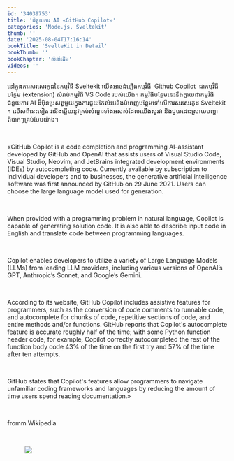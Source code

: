 ```yaml
---
id: '34039753'
title: 'ជំនួយការ AI «GitHub Copilot»'
categories: 'Node.js, Sveltekit'
thumb: ''
date: '2025-08-04T17:16:14'
bookTitle: 'SvelteKit in Detail'
bookThumb: ''
bookChapter: 'លំនាំ​ដើម'
videos: ''
---
```

<p>នៅ​ក្នុង​ការសរសេរ​កូដ​នៃ​កម្មវិធី Sveltekit យើង​អាចដំ​ឡើង​កម្មវិធី &nbsp;Github Copilot &nbsp;ជា​កម្មវិធី​បន្ថែម​​ (extension) សំរាប់កម្មវិធី​ VS Code របស់​យើង​។ កម្មវិធី​បន្ថែម​នេះនឹង​ក្លាយ​ជា​កម្មវិធី​ជំនួយការ AI ដ៏​ប៉ិនប្រសព្វ​មួយ​ក្នុង​ការជួយ​កែលំអរ​​និង​​បំពេញ​បន្ថែមទៅ​លើ​ការ​សរសេរកូដ Sveltekit​​ ។ លើស​ពី​នេះ​ទៀត វានឹង​ឆ្លើយ​នូវ​គ្រប់​សំណួរ​ទាំងអសស់​ដែល​យើង​សួរ​វា និង​ជួយ​ដោះស្រាយ​បញ្ហា​ពិបាក​ៗ​គ្រប់​បែបយ៉ាង​។</p><p>&nbsp;</p><p>«GitHub Copilot is a code completion and programming AI-assistant developed by GitHub and OpenAI that assists users of Visual Studio Code, Visual Studio, Neovim, and JetBrains integrated development environments (IDEs) by autocompleting code. Currently available by subscription to individual developers and to businesses, the generative artificial intelligence software was first announced by GitHub on 29 June 2021. Users can choose the large language model used for generation.</p><p>&nbsp;</p><p>When provided with a programming problem in natural language, Copilot is capable of generating solution code. It is also able to describe input code in English and translate code between programming languages.</p><p>&nbsp;</p><p>Copilot enables developers to utilize a variety of Large Language Models (LLMs) from leading LLM providers, including various versions of OpenAI’s GPT, Anthropic’s Sonnet, and Google’s Gemini.</p><p>&nbsp;</p><p>According to its website, GitHub Copilot includes assistive features for programmers, such as the conversion of code comments to runnable code, and autocomplete for chunks of code, repetitive sections of code, and entire methods and/or functions. GitHub reports that Copilot's autocomplete feature is accurate roughly half of the time; with some Python function header code, for example, Copilot correctly autocompleted the rest of the function body code 43% of the time on the first try and 57% of the time after ten attempts.</p><p>&nbsp;</p><p>GitHub states that Copilot's features allow programmers to navigate unfamiliar coding frameworks and languages by reducing the amount of time users spend reading documentation.»</p><p>&nbsp;</p><p>fromm Wikipedia</p><p>&nbsp;</p><figure class="image"><img src="https://blogger.googleusercontent.com/img/b/R29vZ2xl/AVvXsEg7Ul1GdsESjlXziZL42316WGNI39xnIlWU4hJWpID__l-v4ARxXrCWucgzP9xS4ufAXTlRM5QjYYXhsgH3SJlLhihRcnyiOXsXPYm3lNJvyvWsrLBJ_HoZ-5rkdv_S7OXT6FiiaVGko0DyKIrnr1McLlTMAb-buU00_qqaSyDrhIoiIO7j-COwRbOQdk4/s1600/picture.png"></figure>